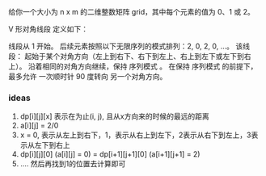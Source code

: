给你一个大小为 n x m 的二维整数矩阵 grid，其中每个元素的值为 0、1 或 2。

V 形对角线段 定义如下：

线段从 1 开始。
后续元素按照以下无限序列的模式排列：2, 0, 2, 0, ...。
该线段：
起始于某个对角方向（左上到右下、右下到左上、右上到左下或左下到右上）。
沿着相同的对角方向继续，保持 序列模式 。
在保持 序列模式 的前提下，最多允许 一次顺时针 90 度转向 另一个对角方向。

### ideas
1. dp[i][j][x] 表示在为止(i, j), 且从x方向来的时候的最远的距离
2. a[i][j] = 2/0
3. x = 0, 表示从左上到右下，1，表示从右上到左下，2表示从右下到左上，3表示从左下到右上
4. dp[i][j][0] (a[i][j] = 0) = dp[i+1][j+1][0] (a[i+1][j+1] = 2)
5. .... 然后再找到1的位置去计算即可